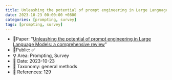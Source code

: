```yaml
---
title: Unleashing the potential of prompt engineering in Large Language Models: a comprehensive review
date: 2023-10-23 00:00:00 +0800
categories: [prompting, survey]
tags: [prompting, survey]
---
```


- 📙Paper: "[Unleashing the potential of prompt engineering in Large Language Models: a comprehensive review](https://www.semanticscholar.org/paper/Unleashing-the-potential-of-prompt-engineering-in-a-Chen-Zhang/595c8d39a6155354fd7d8f62a4441be5c82e68da)"
- 🔑Public: ✅
- ⚲ Area: Prompting, Survey
- 📅 Date: 2023-10-23
- 🔎 Taxonomy: general methods
- 📝 References: 129
